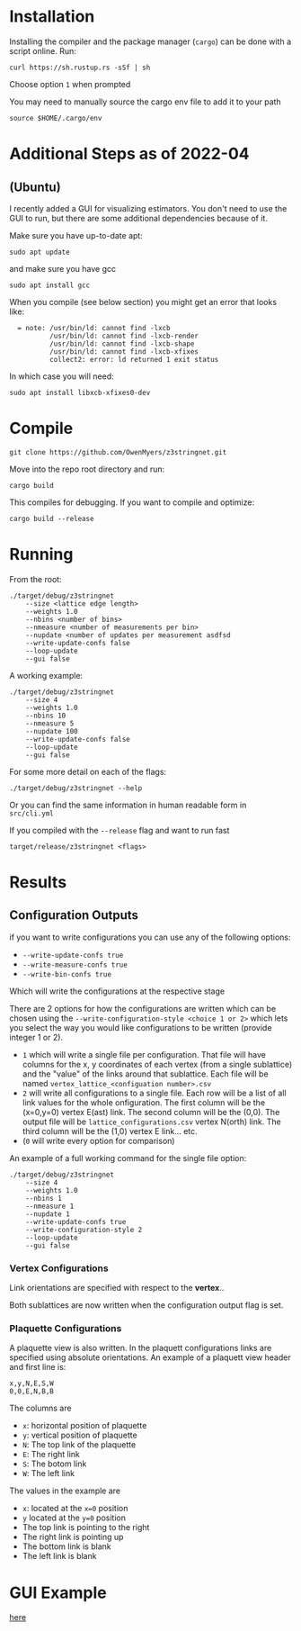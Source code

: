 # Installation 

Installing the compiler and the package manager (`cargo`)
can be done with a script online. Run:

```
curl https://sh.rustup.rs -sSf | sh
``` 

Choose option `1` when prompted

You may need to manually source the cargo env file to add it to your path

```
source $HOME/.cargo/env
```

# Additional Steps as of 2022-04 
## (Ubuntu)
I recently added a GUI for visualizing estimators.
You don't need to use the GUI to run, but there are some additional dependencies because of it.

Make sure you have up-to-date apt: 
```
sudo apt update
```

and make sure you have gcc
```
sudo apt install gcc
```

When you compile (see below section) you might get an error that looks like:

```
  = note: /usr/bin/ld: cannot find -lxcb
          /usr/bin/ld: cannot find -lxcb-render
          /usr/bin/ld: cannot find -lxcb-shape
          /usr/bin/ld: cannot find -lxcb-xfixes
          collect2: error: ld returned 1 exit status
```

In which case you will need:

```
sudo apt install libxcb-xfixes0-dev
```


# Compile
```
git clone https://github.com/OwenMyers/z3stringnet.git
```

Move into the repo root directory and run:

```
cargo build
```

This compiles for debugging. If you want to compile and optimize:

```
cargo build --release
```

# Running

From the root:

```
./target/debug/z3stringnet 
    --size <lattice edge length>
    --weights 1.0 
    --nbins <number of bins>
    --nmeasure <number of measurements per bin>
    --nupdate <number of updates per measurement asdfsd 
    --write-update-confs false
    --loop-update
    --gui false
```

A working example:
```
./target/debug/z3stringnet 
    --size 4
    --weights 1.0 
    --nbins 10
    --nmeasure 5
    --nupdate 100
    --write-update-confs false
    --loop-update
    --gui false
```

For some more detail on each of the flags:
```
./target/debug/z3stringnet --help
```

Or you can find the same information in human readable form in `src/cli.yml`

If you compiled with the `--release` flag and want to run fast

```
target/release/z3stringnet <flags>
```

# Results

## Configuration Outputs

if you want to write configurations you can use any of the following options:
* `--write-update-confs true`
* `--write-measure-confs true`
* `--write-bin-confs true`

Which will write the configurations at the respective stage

There are 2 options for how the configurations are written which can be chosen
using the  `--write-configuration-style <choice 1 or 2>` which lets you select the way you would like configurations
to be written (provide integer 1 or 2).

* `1` which will write a single file per configuration. That file will have columns for the x, y
   coordinates of each vertex (from a single sublattice) and the "value" of the links around that sublattice. Each file 
   will be named `vertex_lattice_<configuation number>.csv`
* `2` will write all configurations to a single file. Each row will be a list of all link values for the whole 
  onfiguration. The first column will be the (x=0,y=0) vertex E(ast) link. The second column will be the (0,0).
  The output file will be `lattice_configurations.csv`
 vertex N(orth) link. The third column will be the (1,0) vertex E link... etc.
* (`0` will write every option for comparison)

An example of a full working command for the single file option:
```
./target/debug/z3stringnet 
    --size 4
    --weights 1.0 
    --nbins 1
    --nmeasure 1
    --nupdate 1
    --write-update-confs true
    --write-configuration-style 2
    --loop-update
    --gui false
```



### Vertex Configurations
Link orientations are specified with respect to the **vertex**..

Both sublattices are now written when the configuration output flag is set.

### Plaquette Configurations

A plaquette view is also written. In the plaquett configurations 
links are specified using absolute orientations. 
An example of a plaquett view header and first line is:

```
x,y,N,E,S,W
0,0,E,N,B,B
```

The columns are

* `x`: horizontal position of plaquette
* `y`: vertical position of plaquette
* `N`: The top link of the plaquette
* `E`: The right link 
* `S`: The botom link
* `W`: The left link

The values in the example are 
* `x`: located at the `x=0` position
* `y` located at the `y=0` position
* The top link is pointing to the right
* The right link is pointing up
* The bottom link is blank
* The left link is blank

# GUI Example
[here](https://youtube.com/shorts/WQlkjqrTRCM?feature=share)
